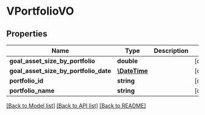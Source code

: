 # VPortfolioVO

## Properties
Name | Type | Description | Notes
------------ | ------------- | ------------- | -------------
**goal_asset_size_by_portfolio** | **double** |  | [optional] 
**goal_asset_size_by_portfolio_date** | [**\DateTime**](\DateTime.md) |  | [optional] 
**portfolio_id** | **string** |  | [optional] 
**portfolio_name** | **string** |  | [optional] 

[[Back to Model list]](../README.md#documentation-for-models) [[Back to API list]](../README.md#documentation-for-api-endpoints) [[Back to README]](../README.md)


